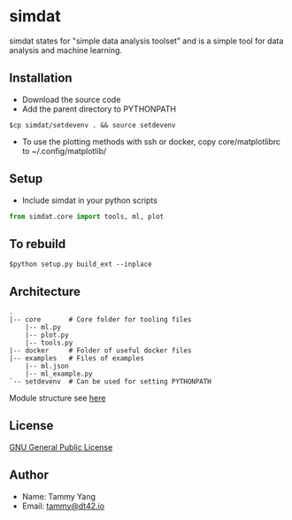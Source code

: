 # simdat

simdat states for "simple data analysis toolset" and is a simple tool for data analysis and machine learning.

## Installation

* Download the source code
* Add the parent directory to PYTHONPATH
```shell
$cp simdat/setdevenv . && source setdevenv
```
* To use the plotting methods with ssh or docker, copy core/matplotlibrc to ~/.config/matplotlib/

## Setup
* Include simdat in your python scripts
```python
from simdat.core import tools, ml, plot
```

## To rebuild
```shell
$python setup.py build_ext --inplace
```

## Architecture

    .
    |-- core       # Core folder for tooling files
        |-- ml.py
        |-- plot.py
        |-- tools.py
    |-- docker     # Folder of useful docker files
    |-- examples   # Files of examples
        |-- ml.json
        |-- ml_example.py
    `-- setdevenv  # Can be used for setting PYTHONPATH

Module structure see [here](https://www.dropbox.com/s/q4mn2p507gksign/simdat.jpg?dl=0)

## License
[GNU General Public License](http://www.gnu.org/licenses/)

## Author
* Name: Tammy Yang
* Email: tammy@dt42.io

